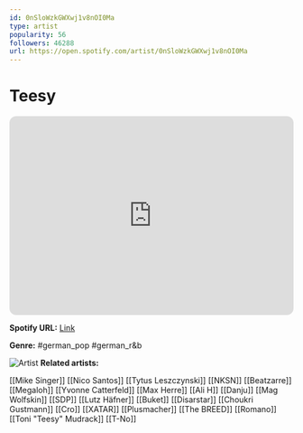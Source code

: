 ```yaml
---
id: 0nSloWzkGWXwj1v8nOI0Ma
type: artist
popularity: 56
followers: 46288
url: https://open.spotify.com/artist/0nSloWzkGWXwj1v8nOI0Ma
---
```

# Teesy

<iframe style="border-radius:12px" src="https://open.spotify.com/embed/artist/0nSloWzkGWXwj1v8nOI0Ma" width="100%" height="352" frameBorder="0" allowfullscreen="" allow="autoplay; clipboard-write; encrypted-media; fullscreen; picture-in-picture" loading="lazy"></iframe>

**Spotify URL:** [Link](https://open.spotify.com/artist/0nSloWzkGWXwj1v8nOI0Ma)

**Genre:**  #german_pop #german_r&b

![Artist](https://i.scdn.co/image/ab6761610000e5eb5bd4a375cb3e22a4ccace028)
**Related artists:**

[[Mike Singer]]
[[Nico Santos]]
[[Tytus Leszczynski]]
[[NKSN]]
[[Beatzarre]]
[[Megaloh]]
[[Yvonne Catterfeld]]
[[Max Herre]]
[[Ali H]]
[[Danju]]
[[Mag Wolfskin]]
[[SDP]]
[[Lutz Häfner]]
[[Buket]]
[[Disarstar]]
[[Choukri Gustmann]]
[[Cro]]
[[XATAR]]
[[Plusmacher]]
[[The BREED]]
[[Romano]]
[[Toni "Teesy" Mudrack]]
[[T-No]]

